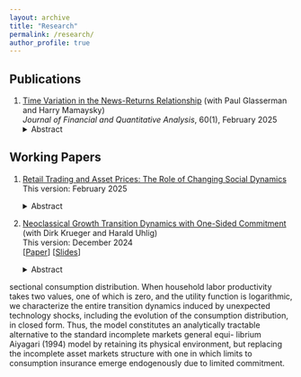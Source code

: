 ```yaml
---
layout: archive
title: "Research"
permalink: /research/
author_profile: true
---
```


## Publications
1. [Time Variation in the News-Returns Relationship](https://www.cambridge.org/core/journals/journal-of-financial-and-quantitative-analysis/article/time-variation-in-the-newsreturns-relationship/01300E364B37863AC469C6D3FA85FBC8) (with Paul Glasserman and Harry Mamaysky)  
   *Journal of Financial and Quantitative Analysis*, 60(1), February 2025  
   <details><summary>Abstract</summary>
   The speed of stock price reaction to news exhibits substantial time variation. Higher risk-bearing capacity of financial intermediaries, lower passive ownership of stocks, and more informative news increase price responses to contemporaneous news; surprisingly, these interaction variables also increase price responses to lagged news (underreaction). A simple model with limited attention and three investor types (institutional, noninstitutional, and passive) predicts the observed variation in news responses. A long-short trading strategy based on news sentiment earns high returns, which increase when conditioning on the interaction variables. The interactions we document are robust to the choice of news source.
   </details>

## Working Papers
1. [Retail Trading and Asset Prices: The Role of Changing Social Dynamics](https://papers.ssrn.com/sol3/papers.cfm?abstract_id=4236966)    
   This version: February 2025       
   <details><summary>Abstract</summary>   
   Social media-fueled retail trading poses new risk to institutional investors. I develop a model to analyze the origin and pricing of this risk. Retail investors participate in a social network with concentrated linkages, which means their idiosyncratic sentiment shocks can lead to aggregate fluctuations in retail sentiment. These fluctuations shift investor composition, which in turn determines the price of retail sentiment risk. I calibrate the model to match price, quantity, and sentiment dynamics around the January 2021 short squeeze. Using the calibrated model, I quantify the impact of evolving social network topology on asset prices.
   </details>

2. [Neoclassical Growth Transition Dynamics with One-Sided Commitment](../files/Krueger_Li_Uhlig_paper.pdf) (with Dirk Krueger and Harald Uhlig)     
   This version: December 2024  
   \[[Paper](../files/Krueger_Li_Uhlig_paper.pdf)\] \[[Slides](../files/Krueger_Li_Uhlig_slides.pdf)\]
   <details><summary>Abstract</summary>
   This paper characterizes the transition dynamics of a continuous-time neoclassical production economy with capital accumulation in which households face idiosyncratic income risk and cannot commit to repay their debt. Therefore, even though a full set of contingent claims that pay out conditional on the realization of idiosyncratic shocks is available, the equilibrium features imperfect insurance and a non-degenerate cross-
sectional consumption distribution. When household labor productivity takes two values, one of which is zero, and the utility function is logarithmic, we characterize the entire transition dynamics induced by unexpected technology shocks, including the evolution of the consumption distribution, in closed form. Thus, the model constitutes an analytically tractable alternative to the standard incomplete markets general equi-
librium Aiyagari (1994) model by retaining its physical environment, but replacing the incomplete asset markets structure with one in which limits to consumption insurance emerge endogenously due to limited commitment.
   </details>

